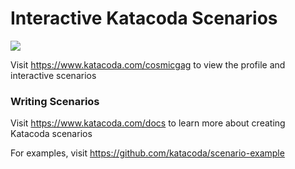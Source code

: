 # Interactive Katacoda Scenarios

[![](http://shields.katacoda.com/katacoda/cosmicgag/count.svg)](https://www.katacoda.com/cosmicgag "Get your profile on Katacoda.com")

Visit https://www.katacoda.com/cosmicgag to view the profile and interactive scenarios

### Writing Scenarios
Visit https://www.katacoda.com/docs to learn more about creating Katacoda scenarios

For examples, visit https://github.com/katacoda/scenario-example
